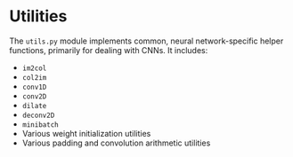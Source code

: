 # Utilities

The `utils.py` module implements common, neural network-specific helper
functions, primarily for dealing with CNNs. It includes:

- `im2col`
- `col2im`
- `conv1D`
- `conv2D`
- `dilate`
- `deconv2D`
- `minibatch`
- Various weight initialization utilities
- Various padding and convolution arithmetic utilities
